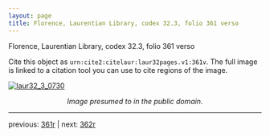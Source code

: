 ```yaml
---
layout: page
title: Florence, Laurentian Library, codex 32.3, folio 361 verso
---
```


Florence, Laurentian Library, codex 32.3, folio 361 verso

Cite this object as `urn:cite2:citelaur:laur32pages.v1:361v`.  The full image is linked to a citation tool you can use to cite regions of the image.

[![laur32_3_0730](http://www.homermultitext.org/iipsrv?IIIF=/project/homer/pyramidal/deepzoom/citelaur/laur32imgs/v1/laur32_3_0730.tif/full/800,/0/default.jpg)](http://www.homermultitext.org/ict2/?urn=urn:cite2:citelaur:laur32imgs.v1:laur32_3_0730) 

<p style="text-align: center; font-style: italic;">Image presumed to in the public domain.</p>

---

previous: [361r](../361r/) | next: [362r](../362r/)